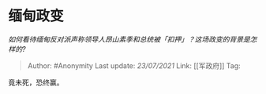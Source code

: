 # 缅甸政变
*如何看待缅甸反对派声称领导人昂山素季和总统被「扣押」？这场政变的背景是怎样的?*

> Author: #Anonymity
> Last update: *23/07/2021* 
> Link: [[军政府]]
> Tag:  

 
竟未死，恐终赢。



